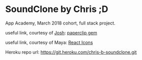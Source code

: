 # SoundClone by Chris ;D
App Academy, March 2018 cohort, full stack project.

useful link, courtesy of [Josh](https://github.com/joshmleslie): [paperclip gem](https://github.com/appacademy/curriculum/tree/master/full-stack-project/resources/cdns/file_upload_demo)

useful link, courtesy of Maya: [React Icons](https://gorangajic.github.io/react-icons/fa.html)

Heroku repo url: https://git.heroku.com/chris-b-soundclone.git
